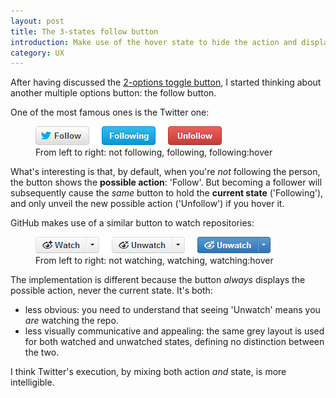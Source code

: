 ```yaml
---
layout: post
title: The 3-states follow button
introduction: Make use of the hover state to hide the action and display the current state.
category: UX
---
```


After having discussed the [2-options toggle button](/the-2-options-toggle-button.html), I started thinking about another multiple options button: the follow button.

One of the most famous ones is the Twitter one:

<figure>
  <img alt="Twitter follow button states" src="/i/twitter-follow-button.png"><br>
  <figcaption>From left to right: not following, following, following:hover</figcaption>
</figure>


What's interesting is that, by default, when you're *not* following the person, the button shows the **possible action**: 'Follow'. But becoming a follower will subsequently cause the *same* button to hold the **current state** ('Following'), and only unveil the new possible action ('Unfollow') if you hover it.

GitHub makes use of a similar button to watch repositories:

<figure>
  <img alt="GitHub follow watch states" src="/i/github-watch-button.png"><br>
  <figcaption>From left to right: not watching, watching, watching:hover</figcaption>
</figure>

The implementation is different because the button *always* displays the possible action, never the current state. It's both:

* less obvious: you need to understand that seeing 'Unwatch' means you *are* watching the repo.
* less visually communicative and appealing: the same grey layout is used for both watched and unwatched states, defining no distinction between the two.

I think Twitter's execution, by mixing both action *and* state, is more intelligible.